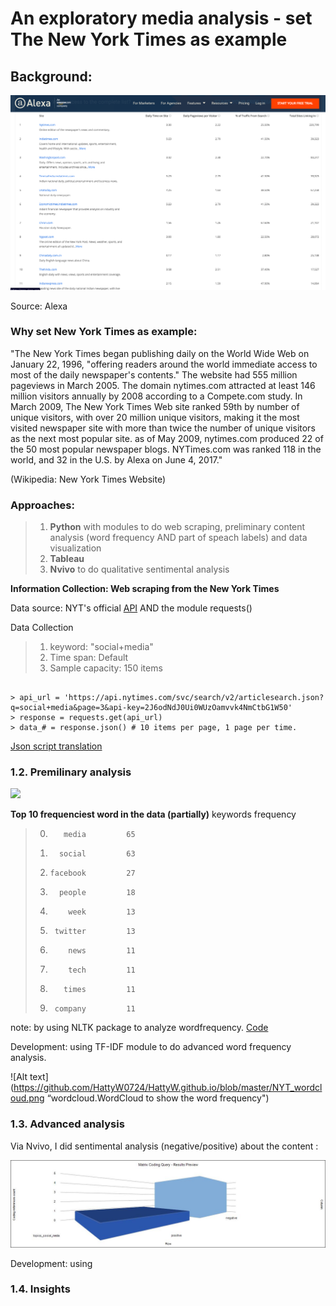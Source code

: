 # An exploratory media analysis - set The New York Times as example


## Background: 


![Alt text](https://github.com/HattyW0724/HattyW.github.io/blob/master/Alexa.png "Top 10 Most popular digital media platforms initiated by newspaper ")

Source: Alexa

### Why set New York Times as example:

"The New York Times began publishing daily on the World Wide Web on January 22, 1996, "offering readers around the world immediate access to most of the daily newspaper's contents." The website had 555 million pageviews in March 2005. The domain nytimes.com attracted at least 146 million visitors annually by 2008 according to a Compete.com study. In March 2009, The New York Times Web site ranked 59th by number of unique visitors, with over 20 million unique visitors, making it the most visited newspaper site with more than twice the number of unique visitors as the next most popular site. as of May 2009, nytimes.com produced 22 of the 50 most popular newspaper blogs. NYTimes.com was ranked 118 in the world, and 32 in the U.S. by Alexa on June 4, 2017." 

(Wikipedia: New York Times Website)

### Approaches:

> 1.   **Python** with modules to do web scraping, preliminary content analysis (word frequency AND part of speach labels) and data visualization
> 2.   **Tableau**
> 3.   **Nvivo** to do qualitative sentimental analysis


**Information Collection: Web scraping from the New York Times**

Data source: NYT's official <a href="https://developer.nytimes.com/">API</a> AND the module requests()

Data Collection

> 1.  keyword: "social+media"
> 2.  Time span: Default
> 3.  Sample capacity: 150 items

<pre><code>
&gt; api_url = 'https://api.nytimes.com/svc/search/v2/articlesearch.json?q=social+media&page=3&api-key=2J6odNdJ0Ui0WUzOamvvk4NmCtbG1W50'
&gt; response = requests.get(api_url)
&gt; data_# = response.json() # 10 items per page, 1 page per time.
</code></pre>


<a href="https://github.com/HattyW0724/HattyW.github.io/blob/master/adolescents'%20social%20media%20use_TheNewYorkTimes.ipynb">Json script translation</a>


### 1.2. Premilinary analysis


<div class='tableauPlaceholder' id='viz1559797357968' style='position: relative'><noscript><a href='#'><img alt=' ' src='https:&#47;&#47;public.tableau.com&#47;static&#47;images&#47;Bo&#47;Book1_15597970487290&#47;Sheet1&#47;1_rss.png' style='border: none' /></a></noscript><object class='tableauViz'  style='display:none;'><param name='host_url' value='https%3A%2F%2Fpublic.tableau.com%2F' /> <param name='embed_code_version' value='3' /> <param name='site_root' value='' /><param name='name' value='Book1_15597970487290&#47;Sheet1' /><param name='tabs' value='no' /><param name='toolbar' value='yes' /><param name='static_image' value='https:&#47;&#47;public.tableau.com&#47;static&#47;images&#47;Bo&#47;Book1_15597970487290&#47;Sheet1&#47;1.png' /> <param name='animate_transition' value='yes' /><param name='display_static_image' value='yes' /><param name='display_spinner' value='yes' /><param name='display_overlay' value='yes' /><param name='display_count' value='yes' /></object></div>                <script type='text/javascript'>                    var divElement = document.getElementById('viz1559797357968');                    var vizElement = divElement.getElementsByTagName('object')[0];                    vizElement.style.width='100%';vizElement.style.height=(divElement.offsetWidth*0.75)+'px';                    var scriptElement = document.createElement('script');                    scriptElement.src = 'https://public.tableau.com/javascripts/api/viz_v1.js';                    vizElement.parentNode.insertBefore(scriptElement, vizElement);                </script>


**Top 10 frequenciest word in the data (partially)**
          keywords  frequency
> 0.        media         65
> 1.       social         63
> 2.     facebook         27
> 3.       people         18
> 4.         week         13
> 5.      twitter         13
> 6.         news         11
> 7.         tech         11
> 8.        times         11
> 9.      company         11


note: by using NLTK package to analyze wordfrequency. <a href="https://github.com/HattyW0724/HattyW.github.io/blob/master/NYT_social_media_FreqDist%20(NLTK).ipynb">Code</a>



Development: using TF-IDF module to do advanced word frequency analysis.


![Alt text](https://github.com/HattyW0724/HattyW.github.io/blob/master/NYT_wordcloud.png “wordcloud.WordCloud to show the word frequency")


### 1.3. Advanced analysis

Via Nvivo, I did sentimental analysis (negative/positive) about the content :

![Alt text](https://github.com/HattyW0724/HattyW.github.io/blob/master/Matrix%20Coding%20Query%20-%20Results%20Preview%20.jpg "Sentimental analysis via Nvivo")
 
 
 Development: using 
 
 

### 1.4. Insights


